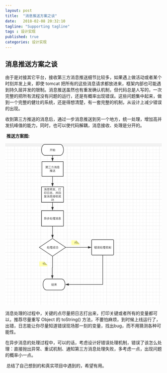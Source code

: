 ```yaml
---
layout: post
title:  "消息推送方案之谈"
date:   2018-02-08 20:32:10
tagline: "Supporting tagline"
tags : 设计实现
published: true
categories: 设计实现
---
```

## 消息推送方案之谈
​	由于是对接其它平台，接收第三方消息推送细节比较多，如果遇上做活动或者某个时刻并发上来，即使 tomcat 把所有的这些消息请求都放进来，框架内部也可能遇到持久层并发的限制。消息推送虽然也有重发确认机制，但代码总是人写的，一次完整的把所有流程没有问题的运行，还是有概率出现错误。这些问题集中起来，做到一个完整的健壮的系统，还是得想清楚，有一套完整的机制，从设计上减少错误的出现。

​	收到第三方推送的消息后，通过一步消息推送到另一个地方，统一处理，增加高并发抗峰值的能力，同时，也可以使代码解耦，消息接收、处理是分开的。



​	**推送方案图:**

![](/images/posts/message_post.jpg)



​	消息处理的过程中，关键的点尽量把日志打出来，打印关键或者所有的变量都可以，推荐尽量重写 Object 的 toString() 方法，不要怕麻烦，到时候上线运行了，出错，日志能让你尽量知道错误现场那一刻的变量，找出bug，而不用猜测各种可能性。

​	在异步消息的处理过程中，可以的话，考虑设计好错误处理机制，错误了该怎么处理：直接抛出异常、重试机制、通知第三方消息处理失败，多考虑一点，出现问题的概率小一点。

​	总结了自己想到的和真实项目中遇到的，希望有用。